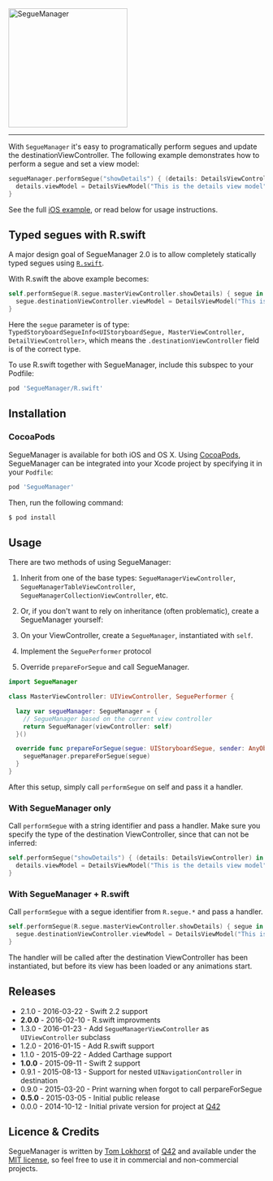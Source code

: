 <img src="https://cloud.githubusercontent.com/assets/75655/6469027/8ef96b9e-c1d9-11e4-87a1-b76bfa3b820d.png" width="234" alt="SegueManager">
<hr>

With `SegueManager` it's easy to programatically perform segues and update the destinationViewController.
The following example demonstrates how to perform a segue and set a view model:

```swift
segueManager.performSegue("showDetails") { (details: DetailsViewController) in
  details.viewModel = DetailsViewModel("This is the details view model")
}
```

See the full [iOS example](https://github.com/tomlokhorst/SegueManager/blob/develop/examples/iOS-Example/SegueExample/MasterViewController.swift), or read below for usage instructions.


Typed segues with R.swift
-------------------------

A major design goal of SegueManager 2.0 is to allow completely statically typed segues using [`R.swift`](https://github.com/mac-cain13/R.swift).

With R.swift the above example becomes:

```swift
self.performSegue(R.segue.masterViewController.showDetails) { segue in
  segue.destinationViewController.viewModel = DetailsViewModel("This is the details view model")
}
```

Here the `segue` parameter is of type: `TypedStoryboardSegueInfo<UIStoryboardSegue, MasterViewController, DetailViewController>`, which means the `.destinationViewController` field is of the correct type.

To use R.swift together with SegueManager, include this subspec to your Podfile:

```ruby
pod 'SegueManager/R.swift'
```


Installation
------------

### CocoaPods

SegueManager is available for both iOS and OS X. Using [CocoaPods](http://cocoapods.org), SegueManager can be integrated into your Xcode project by specifying it in your `Podfile`:

```ruby
pod 'SegueManager'
```

Then, run the following command:

```bash
$ pod install
```

Usage
---------

There are two methods of using SegueManager:

1. Inherit from one of the base types: `SegueManagerViewController`, `SegueManagerTableViewController`, `SegueManagerCollectionViewController`, etc.
2. Or, if you don't want to rely on inheritance (often problematic), create a SegueManager yourself:

  1. On your ViewController, create a `SegueManager`, instantiated with `self`.
  2. Implement the `SeguePerformer` protocol
  3. Override `prepareForSegue` and call SegueManager.

```swift
import SegueManager

class MasterViewController: UIViewController, SeguePerformer {

  lazy var segueManager: SegueManager = {
    // SegueManager based on the current view controller
    return SegueManager(viewController: self)
  }()

  override func prepareForSegue(segue: UIStoryboardSegue, sender: AnyObject?) {
    segueManager.prepareForSegue(segue)
  }
}
```

After this setup, simply call `performSegue` on self and pass it a handler.

### With SegueManager only

Call `performSegue` with a string identifier and pass a handler. Make sure you specify the type of the destination ViewController, since that can not be inferred:

```swift
self.performSegue("showDetails") { (details: DetailsViewController) in
  details.viewModel = DetailsViewModel("This is the details view model")
}
```

### With SegueManager + R.swift

Call `performSegue` with a segue identifier from `R.segue.*` and pass a handler.

```swift
self.performSegue(R.segue.masterViewController.showDetails) { segue in
  segue.destinationViewController.viewModel = DetailsViewModel("This is the details view model")
}
```

The handler will be called after the destination ViewController has been instantiated, but before its view has been loaded or any animations start.


Releases
--------

 - 2.1.0 - 2016-03-22 - Swift 2.2 support
 - **2.0.0** - 2016-02-10 - R.swift improvments
 - 1.3.0 - 2016-01-23 - Add `SegueManagerViewController` as `UIViewController` subclass
 - 1.2.0 - 2016-01-15 - Add R.swift support
 - 1.1.0 - 2015-09-22 - Added Carthage support
 - **1.0.0** - 2015-09-11 - Swift 2 support
 - 0.9.1 - 2015-08-13 - Support for nested `UINavigationController` in destination
 - 0.9.0 - 2015-03-20 - Print warning when forgot to call perpareForSegue
 - **0.5.0** - 2015-03-05 - Initial public release
 - 0.0.0 - 2014-10-12 - Initial private version for project at [Q42](http://q42.com)


Licence & Credits
-----------------

SegueManager is written by [Tom Lokhorst](https://twitter.com/tomlokhorst) of [Q42](http://q42.com) and available under the [MIT license](https://github.com/tomlokhorst/SegueManager/blob/develop/LICENSE), so feel free to use it in commercial and non-commercial projects.

